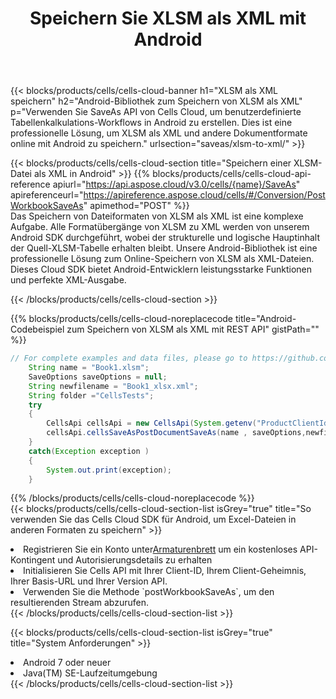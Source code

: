 ﻿---
title:  Speichern Sie XLSM als XML mit Android
description:  Verwenden Sie das Aspose.Cells Cloud SDK für Android, um Dateien im XLSM-Format als Dateien im XML-Format zu speichern.
kwords: Excel, Save XLSM as XML, REST, Android
howto: How to save XLSM as XML using Aspose.Cells Cloud Android library.
---
{{< blocks/products/cells/cells-cloud-banner h1="XLSM als XML speichern" h2="Android-Bibliothek zum Speichern von XLSM als XML" p="Verwenden Sie SaveAs API von Cells Cloud, um benutzerdefinierte Tabellenkalkulations-Workflows in Android zu erstellen. Dies ist eine professionelle Lösung, um XLSM als XML und andere Dokumentformate online mit Android zu speichern." urlsection="saveas/xlsm-to-xml/" >}}

{{< blocks/products/cells/cells-cloud-section title="Speichern einer XLSM-Datei als XML in Android" >}}
{{% blocks/products/cells/cells-cloud-api-reference apiurl="https://api.aspose.cloud/v3.0/cells/{name}/SaveAs" apireferenceurl="https://apireference.aspose.cloud/cells/#/Conversion/PostWorkbookSaveAs" apimethod="POST" %}}
<br/>
Das Speichern von Dateiformaten von XLSM als XML ist eine komplexe Aufgabe. Alle Formatübergänge von XLSM zu XML werden von unserem Android SDK durchgeführt, wobei der strukturelle und logische Hauptinhalt der Quell-XLSM-Tabelle erhalten bleibt. Unsere Android-Bibliothek ist eine professionelle Lösung zum Online-Speichern von XLSM als XML-Dateien. Dieses Cloud SDK bietet Android-Entwicklern leistungsstarke Funktionen und perfekte XML-Ausgabe.

{{< /blocks/products/cells/cells-cloud-section >}}

{{% blocks/products/cells/cells-cloud-noreplacecode title="Android-Codebeispiel zum Speichern von XLSM als XML mit REST API" gistPath="" %}}
  
```java
// For complete examples and data files, please go to https://github.com/aspose-cells-cloud/aspose-cells-cloud-android/
    String name = "Book1.xlsm";
    SaveOptions saveOptions = null;
    String newfilename = "Book1_xlsx.xml";
    String folder ="CellsTests";
    try
    {
        CellsApi cellsApi = new CellsApi(System.getenv("ProductClientId"), System.getenv("ProductClientSecret"));
        cellsApi.cellsSaveAsPostDocumentSaveAs(name , saveOptions,newfilename,false,false,folder,null,null,null,true);                       
    }
    catch(Exception exception )
    {
        System.out.print(exception);
    }
```
  
{{% /blocks/products/cells/cells-cloud-noreplacecode %}}
<br/>
{{< blocks/products/cells/cells-cloud-section-list isGrey="true" title="So verwenden Sie das Cells Cloud SDK für Android, um Excel-Dateien in anderen Formaten zu speichern" >}}
<li> Registrieren Sie ein Konto unter<a href="https://dashboard.aspose.cloud/">Armaturenbrett</a> um ein kostenloses API-Kontingent und Autorisierungsdetails zu erhalten</li>
<li>Initialisieren Sie Cells API mit Ihrer Client-ID, Ihrem Client-Geheimnis, Ihrer Basis-URL und Ihrer Version API.</li>
<li>Verwenden Sie die Methode `postWorkbookSaveAs`, um den resultierenden Stream abzurufen.</li>
{{< /blocks/products/cells/cells-cloud-section-list >}}

{{< blocks/products/cells/cells-cloud-section-list isGrey="true" title="System Anforderungen" >}}
<li>Android 7 oder neuer</li>
<li>Java(TM) SE-Laufzeitumgebung</li>
{{< /blocks/products/cells/cells-cloud-section-list >}}
